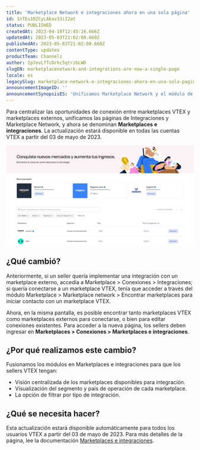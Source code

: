 ```yaml
---
title: 'Marketplace Network e integraciones ahora en una sola página'
id: 1nTEu10ZCyLAkav33iI2at
status: PUBLISHED
createdAt: 2023-04-18T12:45:16.666Z
updatedAt: 2023-05-03T21:02:00.660Z
publishedAt: 2023-05-03T21:02:00.660Z
contentType: updates
productTeam: Channels
author: 2p7evLfTcDrhc5qtrzbLWD
slugEN: marketplacenetwork-and-integrations-are-now-a-single-page
locale: es
legacySlug: marketplace-network-e-integraciones-ahora-en-una-sola-pagina
announcementImageID: ''
announcementSynopsisES: 'Unificamos Marketplace Network y el módulo de Integraciones: ahora son Marketplaces e Integraciones.'
---
```


Para centralizar las oportunidades de conexión entre marketplaces VTEX y marketplaces externos, unificamos las páginas de Integraciones y Marketplace Network, y ahora se denominan __Marketplaces e integraciones__. La actualización estará disponible en todas las cuentas VTEX a partir del 03 de mayo de 2023.   

![Marketplaces e integraciones](https://raw.githubusercontent.com/vtexdocs/help-center-content/refs/heads/main/docs/es/announcements/2023/marketplacenetwork-e-integraciones-ahora-en-una-sola-pagina_1.png)  

## ¿Qué cambió?  

Anteriormente, si un seller quería implementar una integración con un marketplace externo, accedía a Marketplace > Conexiones > Integraciones; si quería conectarse a un marketplace VTEX, tenía que acceder a través del módulo Marketplace > Marketplace network > Encontrar marketplaces para iniciar contacto con un marketplace VTEX.  

Ahora, en la misma pantalla, es posible encontrar tanto marketplaces VTEX como marketplaces externos para conectarse, o bien para editar conexiones existentes. Para acceder a la nueva página, los sellers deben ingresar en __Marketplaces > Conexiones > Marketplaces e integraciones__.  

## ¿Por qué realizamos este cambio?

Fusionamos los módulos en Marketplaces e integraciones para que los sellers VTEX tengan:

- Visión centralizada de los marketplaces disponibles para integración.  
- Visualización del segmento y país de operación de cada marketplace.  
- La opción de filtrar por tipo de integración.  

## ¿Qué se necesita hacer?  

Esta actualización estará disponible automáticamente para todos los usuarios VTEX a partir del 03 de mayo de 2023. Para más detalles de la página, lee la documentación [Marketplaces e integraciones](https://help.vtex.com/es/tutorial/marketplaces-e-integracoes--5AcBO1t29nhq7rBHas9b6V).

